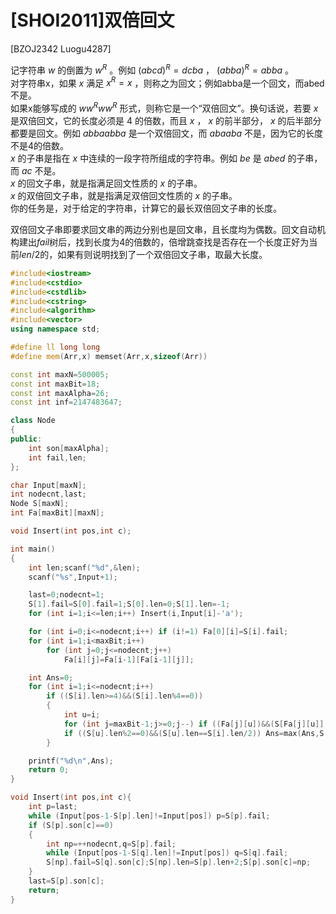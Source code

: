 # [SHOI2011]双倍回文
[BZOJ2342 Luogu4287]

记字符串 $w$ 的倒置为 $w^R$ 。例如 $(abcd)^R=dcba$ ， $(abba)^R=abba$ 。  
对字符串x，如果 $x$ 满足 $x^R=x$ ，则称之为回文；例如abba是一个回文，而abed不是。  
如果x能够写成的 $ww^Rww^R$ 形式，则称它是一个“双倍回文”。换句话说，若要 $x$ 是双倍回文，它的长度必须是 $4$ 的倍数，而且 $x$ ， $x$ 的前半部分， $x$ 的后半部分都要是回文。例如 $abbaabba$ 是一个双倍回文，而 $abaaba$ 不是，因为它的长度不是4的倍数。  
$x$ 的子串是指在 $x$ 中连续的一段字符所组成的字符串。例如 $be$ 是 $abed$ 的子串，而 $ac$ 不是。  
$x$ 的回文子串，就是指满足回文性质的 $x$ 的子串。  
$x$ 的双倍回文子串，就是指满足双倍回文性质的 $x$ 的子串。  
你的任务是，对于给定的字符串，计算它的最长双倍回文子串的长度。

双倍回文子串即要求回文串的两边分别也是回文串，且长度均为偶数。回文自动机构建出$fail$树后，找到长度为$4$的倍数的，倍增跳查找是否存在一个长度正好为当前$len/2$的，如果有则说明找到了一个双倍回文子串，取最大长度。

```cpp
#include<iostream>
#include<cstdio>
#include<cstdlib>
#include<cstring>
#include<algorithm>
#include<vector>
using namespace std;

#define ll long long
#define mem(Arr,x) memset(Arr,x,sizeof(Arr))

const int maxN=500005;
const int maxBit=18;
const int maxAlpha=26;
const int inf=2147483647;

class Node
{
public:
	int son[maxAlpha];
	int fail,len;
};

char Input[maxN];
int nodecnt,last;
Node S[maxN];
int Fa[maxBit][maxN];

void Insert(int pos,int c);

int main()
{
	int len;scanf("%d",&len);
	scanf("%s",Input+1);

	last=0;nodecnt=1;
	S[1].fail=S[0].fail=1;S[0].len=0;S[1].len=-1;
	for (int i=1;i<=len;i++) Insert(i,Input[i]-'a');

	for (int i=0;i<=nodecnt;i++) if (i!=1) Fa[0][i]=S[i].fail;
	for (int i=1;i<maxBit;i++)
		for (int j=0;j<=nodecnt;j++)
			Fa[i][j]=Fa[i-1][Fa[i-1][j]];

	int Ans=0;
	for (int i=1;i<=nodecnt;i++)
		if ((S[i].len>=4)&&(S[i].len%4==0))
		{
			int u=i;
			for (int j=maxBit-1;j>=0;j--) if ((Fa[j][u])&&(S[Fa[j][u]].len>=S[i].len/2)) u=Fa[j][u];
			if ((S[u].len%2==0)&&(S[u].len==S[i].len/2)) Ans=max(Ans,S[i].len);
		}

	printf("%d\n",Ans);
	return 0;
}

void Insert(int pos,int c){
	int p=last;
	while (Input[pos-1-S[p].len]!=Input[pos]) p=S[p].fail;
	if (S[p].son[c]==0)
	{
		int np=++nodecnt,q=S[p].fail;
		while (Input[pos-1-S[q].len]!=Input[pos]) q=S[q].fail;
		S[np].fail=S[q].son[c];S[np].len=S[p].len+2;S[p].son[c]=np;
	}
	last=S[p].son[c];
	return;
}
```